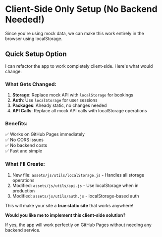 # Client-Side Only Setup (No Backend Needed!)

Since you're using mock data, we can make this work entirely in the browser using localStorage.

## Quick Setup Option

I can refactor the app to work completely client-side. Here's what would change:

### What Gets Changed:
1. **Storage**: Replace mock API with `localStorage` for bookings
2. **Auth**: Use `localStorage` for user sessions
3. **Packages**: Already static, no changes needed
4. **API Calls**: Replace all mock API calls with localStorage operations

### Benefits:
✅ Works on GitHub Pages immediately  
✅ No CORS issues  
✅ No backend costs  
✅ Fast and simple  

### What I'll Create:
1. New file: `assets/js/utils/localStorage.js` - Handles all storage operations
2. Modified: `assets/js/utils/api.js` - Use localStorage when in production
3. Modified: `assets/js/utils/auth.js` - localStorage-based auth

This will make your site a **true static site** that works anywhere!

**Would you like me to implement this client-side solution?**

If yes, the app will work perfectly on GitHub Pages without needing any backend service.

